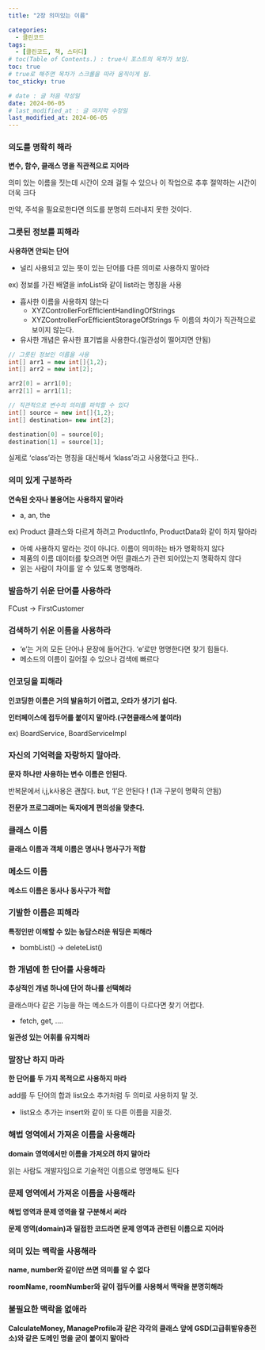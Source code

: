 ```yaml
---
title: "2장 의미있는 이름"

categories:
  - 클린코드
tags:
  - [클린코드, 책, 스터디]
# toc(Table of Contents.) : true시 포스트의 목차가 보임.
toc: true
# true로 해주면 목차가 스크롤을 따라 움직이게 됨.
toc_sticky: true

# date : 글 처음 작성일
date: 2024-06-05
# last_modified_at : 글 마지막 수정일
last_modified_at: 2024-06-05
---
```


### 의도를 명확히 해라

**변수, 함수, 클래스 명을 직관적으로 지어라**

의미 있는 이름을 짓는데 시간이 오래 걸릴 수 있으나 이 작업으로 추후 절약하는 시간이 더욱 크다

만약, 주석을 필요로한다면 의도를 분명히 드러내지 못한 것이다.

### 그릇된 정보를 피해라

**사용하면 안되는 단어**

- 널리 사용되고 있는 뜻이 있는 단어를 다른 의미로 사용하지 말아라

ex) 정보를 가진 배열을 infoList와 같이 list라는 명칭을 사용

- 흡사한 이름을 사용하지 않는다
  - XYZControllerForEfficientHandlingOfStrings
  - XYZControllerForEfficientStorageOfStrings
    두 이름의 차이가 직관적으로 보이지 않는다.
- 유사한 개념은 유사한 표기법을 사용한다.(일관성이 떨어지면 안됨)

```java
// 그릇된 정보인 이름을 사용
int[] arr1 = new int[]{1,2};
int[] arr2 = new int[2];

arr2[0] = arr1[0];
arr2[1] = arr1[1];

```

```java
// 직관적으로 변수의 의미를 파악할 수 있다
int[] source = new int[]{1,2};
int[] destination= new int[2];

destination[0] = source[0];
destination[1] = source[1];
```

실제로 ‘class’라는 명칭을 대신해서 ‘klass’라고 사용했다고 한다..

### 의미 있게 구분하라

**연속된 숫자나 불용어는 사용하지 말아라**

- a, an, the

ex) Product 클래스와 다르게 하려고 ProductInfo, ProductData와 같이 하지 말아라

- 아예 사용하지 말라는 것이 아니다. 이름이 의미하는 바가 명확하지 않다
- 제품의 이름 데이터를 찾으려면 어떤 클래스가 관련 되어있는지 명확하지 않다
- 읽는 사람이 차이를 알 수 있도록 명명해라.

### 발음하기 쉬운 단어를 사용하라

FCust → FirstCustomer

### 검색하기 쉬운 이름을 사용하라

- ‘e’는 거의 모든 단어나 문장에 들어간다. ‘e’로만 명명한다면 찾기 힘들다.
- 메소드의 이름이 길어질 수 있으나 검색에 빠르다

### 인코딩을 피해라

**인코딩한 이름은 거의 발음하기 어렵고, 오타가 생기기 쉽다.**

**인터페이스에 접두어를 붙이지 말아라.(구현클래스에 붙여라)**

ex) BoardService, BoardServiceImpl

### 자신의 기억력을 자랑하지 말아라.

**문자 하나만 사용하는 변수 이름은 안된다.**

반복문에서 i,j,k사용은 괜찮다. but, ‘l’은 안된다 ! (1과 구분이 명확히 안됨)

**전문가 프로그래머는 독자에게 편의성을 맞춘다.**

### 클래스 이름

**클래스 이름과 객체 이름은 명사나 명사구가 적합**

### 메소드 이름

**메소드 이름은 동사나 동사구가 적합**

### 기발한 이름은 피해라

**특정인만 이해할 수 있는 농담스러운 워딩은 피해라**

- bombList() → deleteList()

### 한 개념에 한 단어를 사용해라

**추상적인 개념 하나에 단어 하나를 선택해라**

클래스마다 같은 기능을 하는 메소드가 이름이 다르다면 찾기 어렵다.

- fetch, get, ….

**일관성 있는 어휘를 유지해라**

### 말장난 하지 마라

**한 단어를 두 가지 목적으로 사용하지 마라**

add를 두 단어의 합과 list요소 추가처럼 두 의미로 사용하지 말 것.

- list요소 추가는 insert와 같이 또 다른 이름을 지을것.

### 해법 영역에서 가져온 이름을 사용해라

**domain 영역에서만 이름을 가져오려 하지 말아라**

읽는 사람도 개발자임으로 기술적인 이름으로 명명해도 된다

### 문제 영역에서 가져온 이름을 사용해라

**해법 영역과 문제 영역을 잘 구분해서 써라**

**문제 영역(domain)과 밀접한 코드라면 문제 영역과 관련된 이름으로 지어라**

### 의미 있는 맥락을 사용해라

**name, number와 같이만 쓰면 의미를 알 수 없다**

**roomName, roomNumber와 같이 접두어를 사용해서 맥락을 분명히해라**

### 불필요한 맥락을 없애라

**CalculateMoney, ManageProfile과 같은 각각의 클래스 앞에 GSD(고급휘발유충전소)와 같은 도메인 명을 굳이 붙이지 말아라**
